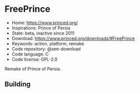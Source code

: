 # FreePrince

- Home: https://www.princed.org/
- Inspirations: Prince of Persia
- State: beta, inactive since 2011
- Download: https://www.princed.org/downloads/#FreePrince
- Keywords: action, platform, remake
- Code repository: @see-download
- Code language: C
- Code license: GPL-2.0

Remake of Prince of Persia.

## Building
